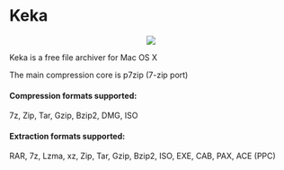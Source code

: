 # Keka
<p align="center">
<img src="http://www.kekaosx.com/img/keka_icon.png">
</p>
Keka is a free file archiver for Mac OS X

The main compression core is p7zip (7-zip port)

<h4>Compression formats supported:</h4>
7z, Zip, Tar, Gzip, Bzip2, DMG, ISO

<h4>Extraction formats supported:</h4>
RAR, 7z, Lzma, xz, Zip, Tar, Gzip, Bzip2, ISO, EXE, CAB, PAX, ACE (PPC)
